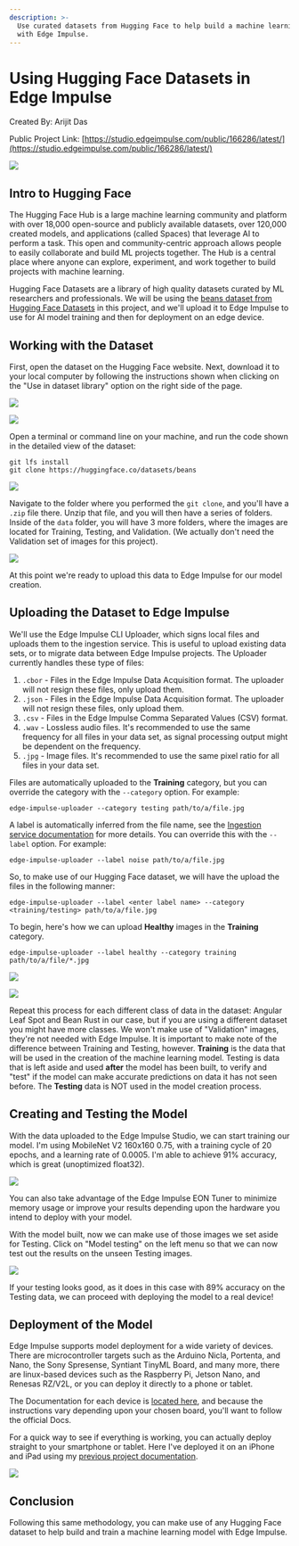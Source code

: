 ```yaml
---
description: >-
  Use curated datasets from Hugging Face to help build a machine learning model
  with Edge Impulse.
---
```


# Using Hugging Face Datasets in Edge Impulse

Created By: Arijit Das

Public Project Link: [https://studio.edgeimpulse.com/public/166286/latest/](https://studio.edgeimpulse.com/public/166286/latest/)

![](../.gitbook/assets/using-huggingface-dataset/cover.png)

## Intro to Hugging Face

The Hugging Face Hub is a large machine learning community and platform with over 18,000 open-source and publicly available datasets, over 120,000 created models, and applications (called Spaces) that leverage AI to perform a task. This open and community-centric approach allows people to easily collaborate and build ML projects together. The Hub is a central place where anyone can explore, experiment, and work together to build projects with machine learning.

Hugging Face Datasets are a library of high quality datasets curated by ML researchers and professionals. We will be using the [beans dataset from Hugging Face Datasets](https://huggingface.co/datasets/beans) in this project, and we'll upload it to Edge Impulse to use for AI model training and then for deployment on an edge device.

## Working with the Dataset

First, open the dataset on the Hugging Face website. Next, download it to your local computer by following the instructions shown when clicking on the "Use in dataset library" option on the right side of the page.

![](../.gitbook/assets/using-huggingface-dataset/huggingface-beans-1.png)

![](../.gitbook/assets/using-huggingface-dataset/huggingface-beans-2.png)

Open a terminal or command line on your machine, and run the code shown in the detailed view of the dataset:

```
git lfs install
git clone https://huggingface.co/datasets/beans
```

![](../.gitbook/assets/using-huggingface-dataset/clone.png)

Navigate to the folder where you performed the `git clone`, and you'll have a `.zip` file there. Unzip that file, and you will then have a series of folders. Inside of the `data` folder, you will have 3 more folders, where the images are located for Training, Testing, and Validation. (We actually don't need the Validation set of images for this project).

![](../.gitbook/assets/using-huggingface-dataset/folders.png)

At this point we're ready to upload this data to Edge Impulse for our model creation.

## Uploading the Dataset to Edge Impulse

We'll use the Edge Impulse CLI Uploader, which signs local files and uploads them to the ingestion service. This is useful to upload existing data sets, or to migrate data between Edge Impulse projects. The Uploader currently handles these type of files:

1. `.cbor` - Files in the Edge Impulse Data Acquisition format. The uploader will not resign these files, only upload them.
2. `.json` - Files in the Edge Impulse Data Acquisition format. The uploader will not resign these files, only upload them.
3. `.csv` - Files in the Edge Impulse Comma Separated Values (CSV) format.
4. `.wav` - Lossless audio files. It's recommended to use the same frequency for all files in your data set, as signal processing output might be dependent on the frequency.
5. `.jpg` - Image files. It's recommended to use the same pixel ratio for all files in your data set.

Files are automatically uploaded to the **Training** category, but you can override the category with the `--category` option. For example:

```
edge-impulse-uploader --category testing path/to/a/file.jpg
```

A label is automatically inferred from the file name, see the [Ingestion service documentation](https://docs.edgeimpulse.com/reference/data-ingestion/ingestion-api#ingestion-api) for more details. You can override this with the `--label` option. For example:

```
edge-impulse-uploader --label noise path/to/a/file.jpg
```

So, to make use of our Hugging Face dataset, we will have the upload the files in the following manner:

```
edge-impulse-uploader --label <enter label name> --category <training/testing> path/to/a/file.jpg
```

To begin, here's how we can upload **Healthy** images in the **Training** category.

```
edge-impulse-uploader --label healthy --category training path/to/a/file/*.jpg
```

![](../.gitbook/assets/using-huggingface-dataset/upload-1.png)

![](../.gitbook/assets/using-huggingface-dataset/upload-2.png)

Repeat this process for each different class of data in the dataset: Angular Leaf Spot and Bean Rust in our case, but if you are using a different dataset you might have more classes. We won't make use of "Validation" images, they're not needed with Edge Impulse. It is important to make note of the difference between Training and Testing, however. **Training** is the data that will be used in the creation of the machine learning model. Testing is data that is left aside and used **after** the model has been built, to verify and "test" if the model can make accurate predictions on data it has not seen before. The **Testing** data is NOT used in the model creation process.

## Creating and Testing the Model

With the data uploaded to the Edge Impulse Studio, we can start training our model. I'm using MobileNet V2 160x160 0.75, with a training cycle of 20 epochs, and a learning rate of 0.0005. I'm able to achieve 91% accuracy, which is great (unoptimized float32).

![](../.gitbook/assets/using-huggingface-dataset/model-output.png)

You can also take advantage of the Edge Impulse EON Tuner to minimize memory usage or improve your results depending upon the hardware you intend to deploy with your model.

With the model built, now we can make use of those images we set aside for Testing. Click on "Model testing" on the left menu so that we can now test out the results on the unseen Testing images.

![](../.gitbook/assets/using-huggingface-dataset/model-testing.png)

If your testing looks good, as it does in this case with 89% accuracy on the Testing data, we can proceed with deploying the model to a real device!

## Deployment of the Model

Edge Impulse supports model deployment for a wide variety of devices. There are microcontroller targets such as the Arduino Nicla, Portenta, and Nano, the Sony Spresense, Syntiant TinyML Board, and many more, there are linux-based devices such as the Raspberry Pi, Jetson Nano, and Renesas RZ/V2L, or you can deploy it directly to a phone or tablet.

The Documentation for each device is [located here](https://docs.edgeimpulse.com/docs/development-platforms/fully-supported-development-boards), and because the instructions vary depending upon your chosen board, you'll want to follow the official Docs.

For a quick way to see if everything is working, you can actually deploy straight to your smartphone or tablet. Here I've deployed it on an iPhone and iPad using my [previous project documentation](https://www.hackster.io/arijit\_das\_student/design-develop-deploy-ml-powered-mobile-apps-in-an-hour-3d189e).

![](../.gitbook/assets/using-huggingface-dataset/impulse-running.jpeg)

## Conclusion

Following this same methodology, you can make use of any Hugging Face dataset to help build and train a machine learning model with Edge Impulse.
